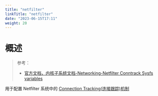 ```yaml
---
title: "netfilter"
linkTitle: "netfilter"
date: "2023-06-15T17:11"
weight: 20
---
```


# 概述

> 参考：
>
> - [官方文档，内核子系统文档-Networking-Netfilter Conntrack Sysfs variables](https://www.kernel.org/doc/html/latest/networking/nf_conntrack-sysctl.html)

用于配置 Netfilter 系统中的 [Connection Tracking(连接跟踪)机制](/docs/1.操作系统/Kernel/Network/Linux%20网络流量控制/Netfilter%20流量控制系统/Connection%20Tracking(连接跟踪)机制.md)
